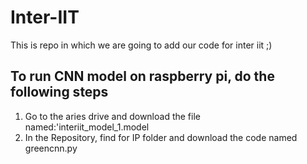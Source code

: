 # Inter-IIT
This is repo in which we are going to add our code for inter iit ;)

## To run CNN model on raspberry pi, do the following steps
1. Go to the aries drive and download the file named:'interiit_model_1.model
2. In the Repository, find for IP folder and download the code named greencnn.py
